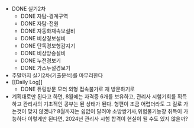 - DONE 실기2차
	- DONE 자탐-경계구역
	- DONE 자탐-전원
	- DONE 자동화재속보설비
	- DONE 비상경보설비
	- DONE 단독경보형감지기
	- DONE 비상방송설비
	- DONE 누전경보기
	- DONE 가스누설경보기
- 주말까지 실기2차(기출분석)를 마무리한다
- [[Daily Log]]
	- DONE 듀링방문
	  모터 외형 접속불가로 재 방문하기로
- 계획대로만 된다고 하면, 8월에는 자격증 6개를 보유하고, 관리사 시험기회를 획득하고 관리사의 기초적인 공부는 된 상태가 된다. 형편이 조금 어렵더라도 그 길로 가는것이 맞지 않겠나? 8월까지는 쉼없이 달려야 소방쌍기사,위험물기능장 취득이 가능하다
  이렇게만 된다면, 2024년 관리사 시험 합격이 현실이 될 수도 있지 않을까?